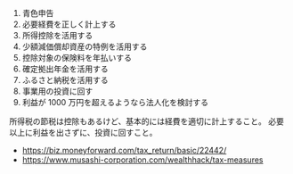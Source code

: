 1. 青色申告
2. 必要経費を正しく計上する
3. 所得控除を活用する
4. 少額減価償却資産の特例を活用する
5. 控除対象の保険料を年払いする
6. 確定拠出年金を活用する
7. ふるさと納税を活用する
8. 事業用の投資に回す
9. 利益が 1000 万円を超えるようなら法人化を検討する

所得税の節税は控除もあるけど、基本的には経費を適切に計上すること。
必要以上に利益を出さずに、投資に回すこと。

- https://biz.moneyforward.com/tax_return/basic/22442/
- https://www.musashi-corporation.com/wealthhack/tax-measures

